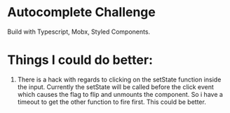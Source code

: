 # Autocomplete Challenge

Build with Typescript, Mobx, Styled Components.

# Things I could do better:

1. There is a hack with regards to clicking on the setState function inside the input. Currently the setState will be called before the click event which causes the flag to flip and unmounts the component. So i have a timeout to get the other function to fire first. This could be better.

